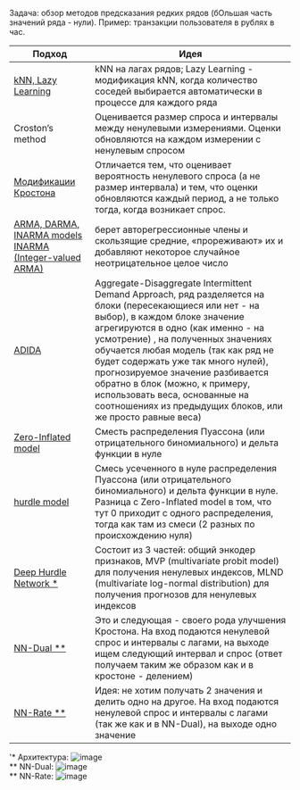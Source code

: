 Задача: обзор методов предсказания редких рядов (бОльшая часть значений ряда - нули). Пример: транзакции пользователя в рублях в час.

| Подход      | Идея |
| ----------- | ----------- |
| [kNN, Lazy Learning](https://smartgrid.ucla.edu/pubs/IEEE_SSnties.pdf)      | kNN на лагах рядов; Lazy Learning - модификация kNN, когда количество соседей выбирается автоматически в процессе для каждого ряда      |
| Croston’s method   | Оценивается размер спроса и интервалы между ненулевыми измерениями. Оценки обновляются на каждом измерении с ненулевым спросом      |
| [Модификации Кростона](https://www.lancaster.ac.uk/pg/waller/pdfs/Intermittent_Demand_Forecasting.pdf) | Отличается тем, что оценивает вероятность ненулевого спроса (а не размер интервала) и тем, что оценки обновляются каждый период, а не только тогда, когда возникает спрос.|
| [ARMA, DARMA, INARMA models	INARMA (Integer-valued ARMA)](https://www.lancaster.ac.uk/pg/waller/pdfs/Intermittent_Demand_Forecasting.pdf)| берет авторегрессионные члены и скользящие средние, «прореживают» их и добавляют некоторое случайное неотрицательное целое число|
| [ADIDA](https://www.lancaster.ac.uk/pg/waller/pdfs/Intermittent_Demand_Forecasting.pdf)	|Aggregate-Disaggregate Intermittent Demand Approach, ряд разделяется на блоки (пересекающиеся или нет - на выбор), в каждом блоке значение агрегируются в одно (как именно - на усмотрение) , на полученных значениях обучается любая модель (так как ряд не будет содержать уже так много нулей), прогнозируемое значение разбивается обратно в блок (можно, к примеру, использовать веса, основанные на соотношениях из предыдущих блоков, или же просто равные веса) |
| [Zero-Inflated model](https://jsdajournal.springeropen.com/track/pdf/10.1186/s40488-021-00121-4.pdf)| Сместь распределения Пуассона (или отрицательного биномиального) и дельта функции в нуле|
| [hurdle model](https://jsdajournal.springeropen.com/track/pdf/10.1186/s40488-021-00121-4.pdf) | Смесь усечeнного в нуле распределения Пуассона (или отрицательного биномиального) и дельта функции в нуле. Разница с Zero-Inflated model в том, что тут 0 приходит с одного распределения, тогда как там из смеси (2 разных по происхождению нуля)|
| [Deep Hurdle Network *](https://www.ijcai.org/proceedings/2020/0603.pdf)|Состоит из 3 частей: общий энкодер признаков, MVP (multivariate probit model) для получения ненулевых индексов, MLND (multivariate log-normal distribution) для получения прогнозов для ненулевых индексов |
| [NN-Dual **](https://www.sciencedirect.com/science/article/abs/pii/S0925527313000273)| Это и следующая - своего рода  улучшения Кростона. На вход подаются ненулевой спрос и интервалы с лагами, на выходе ищем следующий интервал и спрос (ответ получаем таким же образом как и в кростоне - делением)|
| [NN-Rate **](https://www.sciencedirect.com/science/article/abs/pii/S0925527313000273)| Идея: не хотим получать 2 значения и делить одно на другое. На вход подаются ненулевой спрос и интервалы с лагами (так же как и в NN-Dual), на выходе одно значение|

'* Архитектура: ![image](https://user-images.githubusercontent.com/48079881/155746354-af4e8933-f2a3-42b5-99c3-bc169c6f6375.png)
<br />
** NN-Dual: ![image](https://user-images.githubusercontent.com/48079881/155746554-a636e082-5415-4da6-9800-0e7defa65860.png)
<br />
** NN-Rate: ![image](https://user-images.githubusercontent.com/48079881/155746596-9cdbd4c3-fd04-4cea-b598-e3c2c63e6987.png)
